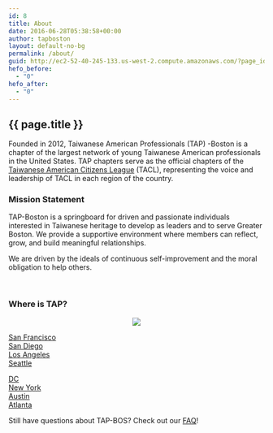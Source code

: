 ```yaml
---
id: 8
title: About
date: 2016-06-28T05:38:58+00:00
author: tapboston
layout: default-no-bg
permalink: /about/
guid: http://ec2-52-40-245-133.us-west-2.compute.amazonaws.com/?page_id=8
hefo_before:
  - "0"
hefo_after:
  - "0"
---
```


## {{ page.title }}
		  
Founded in 2012, Taiwanese American Professionals (TAP) -Boston is a chapter of the largest network of young Taiwanese American professionals in the United States. TAP chapters serve as the official chapters of the [Taiwanese American Citizens League](http://www.tacl.org/) (TACL), representing the voice and leadership of TACL in each region of the country.

### Mission Statement

TAP-Boston is a springboard for driven and passionate individuals interested in Taiwanese heritage to develop as leaders and to serve Greater Boston. We provide a supportive environment where members can reflect, grow, and build meaningful relationships.

We are driven by the ideals of continuous self-improvement and the moral obligation to help others.

&nbsp;

### Where is TAP?

<p style="text-align: center;">
  <img src="http://tacl.org/wp-content/uploads/2016/08/map-990x522.jpg" />
</p>

<p style="text-align: center;">
  <div class="ezcol ezcol-one-quarter">
    <a title="TAP SF" href="http://tap-sf.org" target="_blank">San Francisco</a>
  </div>
  
  <div class="ezcol ezcol-one-quarter">
    <a title="TAP SD" href="http://tap-sd.org" target="_blank">San Diego</a>
  </div>
  
  <div class="ezcol ezcol-one-quarter">
    <a title="TAP LA" href="http://tap-la.org" target="_blank">Los Angeles</a>
  </div>
  
  <div class="ezcol ezcol-one-quarter ezcol-last">
    <a href="http://www.tap-seattle.org/" target="_blank">Seattle</a>
  </div>
  
  <div class="ezcol-divider">
  </div>
</p>

<p style="text-align: center;">
  <div class="ezcol ezcol-one-quarter">
    <a title="TAP DC" href="http://tap-dc.org" target="_blank">DC</a>
  </div>
  
  <div class="ezcol ezcol-one-quarter">
    <a href="http://tap-ny.org/" target="_blank">New York</a>
  </div>
  
  <div class="ezcol ezcol-one-quarter">
    <a href="http://www.tap-atx.org/" target="_blank">Austin</a>
  </div>
  
  <div class="ezcol ezcol-one-quarter ezcol-last">
    <a href="http://www.tap-atl.org/" target="_blank">Atlanta</a>
  </div>
  
  <div class="ezcol-divider">
  </div>
</p>

<p style="text-align: left;">
  Still have questions about TAP-BOS? Check out our <a href="http://www.tap-boston.org/about/faq/">FAQ</a>!
</p>